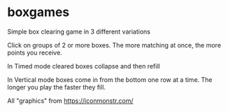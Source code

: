 # boxgames
Simple box clearing game in 3 different variations

Click on groups of 2 or more boxes. The more matching at once, the more points you receive. 

In Timed mode cleared boxes collapse and then refill

In Vertical mode boxes come in from the bottom one row at a time. The longer you play the faster they fill.

All "graphics" from https://iconmonstr.com/
